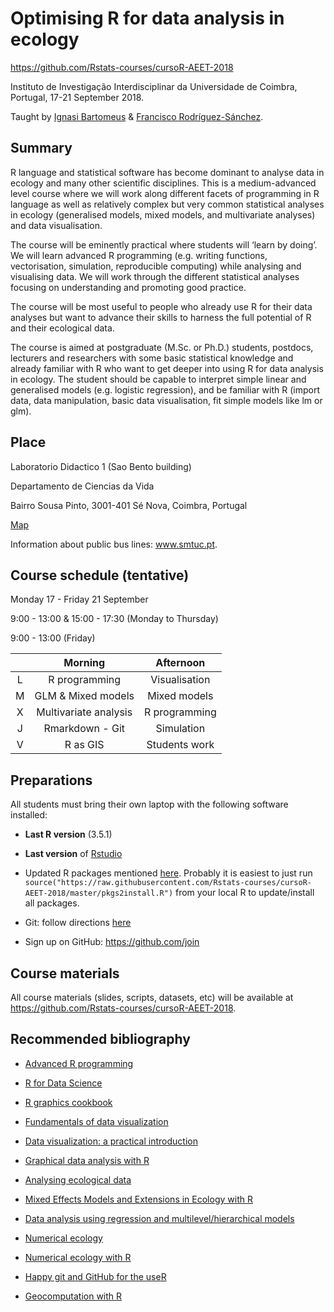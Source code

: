 # Optimising R for data analysis in ecology

https://github.com/Rstats-courses/cursoR-AEET-2018

Instituto de Investigação Interdisciplinar da Universidade de Coimbra, Portugal, 17-21 September 2018.

Taught by [Ignasi Bartomeus](https://bartomeuslab.com/) & [Francisco Rodríguez-Sánchez](http://bit.ly/frod_san).


## Summary
 
R language and statistical software has become dominant to analyse data in ecology and many other scientific disciplines. This is a medium-advanced level course where we will work along different facets of programming in R language as well as relatively complex but very common statistical analyses in ecology (generalised models, mixed models, and multivariate analyses) and data visualisation.
 
The course will be eminently practical where students will ‘learn by doing’. We will learn advanced R programming (e.g. writing functions, vectorisation, simulation, reproducible computing) while analysing and visualising data. We will work through the different statistical analyses focusing on understanding and promoting good practice.
 
The course will be most useful to people who already use R for their data analyses but want to advance their skills to harness the full potential of R and their ecological data.

The course is aimed at postgraduate (M.Sc. or Ph.D.) students, postdocs, lecturers and researchers with some basic statistical knowledge and already familiar with R who want to get deeper into using R for data analysis in ecology. The student should be capable to interpret simple linear and generalised models (e.g. logistic regression), and be familiar with R (import data, data manipulation, basic data visualisation, fit simple models like lm or glm).



## Place

Laboratorio Didactico 1 (Sao Bento building)

Departamento de Ciencias da Vida

Bairro Sousa Pinto, 3001-401 Sé Nova, Coimbra, Portugal

[Map](https://goo.gl/maps/PtYSeyuK7tt)

Information about public bus lines: www.smtuc.pt.



## Course schedule (tentative)

Monday 17 - Friday 21 September

9:00 - 13:00 & 15:00 - 17:30 (Monday to Thursday)

9:00 - 13:00 (Friday)


|   |           Morning                 |     Afternoon       |
|:-:|:---------------------------------:|:-------------------:|
| L |         R programming             |    Visualisation    |
| M |        GLM & Mixed models         |    Mixed models     |
| X |       Multivariate analysis       |    R programming    |
| J |           Rmarkdown - Git         |      Simulation     |
| V |           R as GIS                |      Students work  |




## Preparations

All students must bring their own laptop with the following software installed:

- **Last R version** (3.5.1)

- **Last version** of [Rstudio](https://www.rstudio.com/products/rstudio/download/) 

- Updated R packages mentioned [here](https://raw.githubusercontent.com/Rstats-courses/cursoR-AEET-2018/master/pkgs2install.R). Probably it is easiest to just run `source("https://raw.githubusercontent.com/Rstats-courses/cursoR-AEET-2018/master/pkgs2install.R")` from your local R to update/install all packages.

- Git: follow directions [here](http://happygitwithr.com/install-git.html)

- Sign up on GitHub: https://github.com/join


## Course materials 

All course materials (slides, scripts, datasets, etc) will be available at https://github.com/Rstats-courses/cursoR-AEET-2018.


## Recommended bibliography

- [Advanced R programming](http://adv-r.had.co.nz/)

- [R for Data Science](http://r4ds.had.co.nz/)

- [R graphics cookbook](http://shop.oreilly.com/product/0636920023135.do)

- [Fundamentals of data visualization](http://serialmentor.com/dataviz/)

- [Data visualization: a practical introduction](http://socviz.co/)

- [Graphical data analysis with R](http://www.gradaanwr.net/)

- [Analysing ecological data](http://highstat.com/index.php/analysing-ecological-data)

- [Mixed Effects Models and Extensions in Ecology with R](http://highstat.com/index.php/mixed-effects-models-and-extensions-in-ecology-with-r)

- [Data analysis using regression and multilevel/hierarchical models](http://www.stat.columbia.edu/~gelman/arm/)

- [Numerical ecology](https://www.elsevier.com/books/numerical-ecology/legendre/978-0-444-53868-0)

- [Numerical ecology with R](http://www.springer.com/la/book/9781441979759)

- [Happy git and GitHub for the useR](http://happygitwithr.com/)

- [Geocomputation with R](https://geocompr.robinlovelace.net/)





